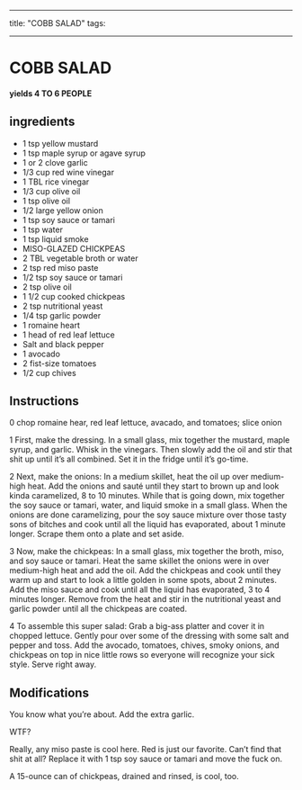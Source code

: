 
---
title: "COBB SALAD"
tags:

---
# COBB SALAD



#### yields  4 TO 6 PEOPLE


## ingredients
* 1 tsp yellow mustard 
* 1 tsp maple syrup or agave syrup 
* 1 or 2 clove garlic 
* 1/3 cup red wine vinegar 
* 1 TBL rice vinegar 
* 1/3 cup olive oil 
* 1 tsp olive oil 
* 1/2 large yellow onion 
* 1 tsp soy sauce or tamari 
* 1 tsp water 
* 1 tsp liquid smoke 
* MISO-GLAZED CHICKPEAS 
* 2 TBL vegetable broth or water 
* 2 tsp red miso paste 
* 1/2 tsp soy sauce or tamari 
* 2 tsp olive oil 
* 1 1/2 cup cooked chickpeas 
* 2 tsp nutritional yeast 
* 1/4 tsp garlic powder 
* 1 romaine heart 
* 1 head of red leaf lettuce 
* Salt and black pepper 
* 1 avocado 
* 2 fist-size tomatoes 
* 1/2 cup chives 



## Instructions
0 chop romaine hear, red leaf lettuce, avacado, and tomatoes; slice onion

1 First, make the dressing. In a small glass, mix together the mustard, maple syrup, and garlic. Whisk in the vinegars. Then slowly add the oil and stir that shit up until it’s all combined. Set it in the fridge until it’s go-time.

2 Next, make the onions: In a medium skillet, heat the oil up over medium-high heat. Add the onions and sauté until they start to brown up and look kinda caramelized, 8 to 10 minutes. While that is going down, mix together the soy sauce or tamari, water, and liquid smoke in a small glass. When the onions are done caramelizing, pour the soy sauce mixture over those tasty sons of bitches and cook until all the liquid has evaporated, about 1 minute longer. Scrape them onto a plate and set aside.

3 Now, make the chickpeas: In a small glass, mix together the broth, miso, and soy sauce or tamari. Heat the same skillet the onions were in over medium-high heat and add the oil. Add the chickpeas and cook until they warm up and start to look a little golden in some spots, about 2 minutes. Add the miso sauce and cook until all the liquid has evaporated, 3 to 4 minutes longer. Remove from the heat and stir in the nutritional yeast and garlic powder until all the chickpeas are coated.

4 To assemble this super salad: Grab a big-ass platter and cover it in chopped lettuce. Gently pour over some of the dressing with some salt and pepper and toss. Add the avocado, tomatoes, chives, smoky onions, and chickpeas on top in nice little rows so everyone will recognize your sick style. Serve right away.



## Modifications
You know what you’re about. Add the extra garlic.

 WTF?

 Really, any miso paste is cool here. Red is just our favorite. Can’t find that shit at all? Replace it with 1 tsp soy sauce or tamari and move the fuck on.

 A 15-ounce can of chickpeas, drained and rinsed, is cool, too.





